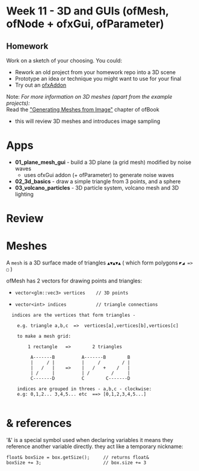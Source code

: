 # Week 11 - 3D and GUIs (ofMesh, ofNode + ofxGui, ofParameter)

## Homework

Work on a sketch of your choosing.  You could:

 - Rework an old project from your homework repo into a 3D scene
 - Prototype an idea or technique you might want to use for your final
 - Try out an [ofxAddon](http://www.ofxaddons.com/)

Note: _For more information on 3D meshes (apart from the example projects):_  
  Read the ["Generating Meshes from Image"](http://openframeworks.cc/ofBook/chapters/generativemesh.html) chapter of ofBook  
   - this will review 3D meshes and introduces image sampling

# Apps

 - **01_plane_mesh_gui** - build a 3D plane (a grid mesh) modified by noise waves
    - uses ofxGui addon (+ ofParameter) to generate noise waves
 - **02_3d_basics** - draw a simple triangle from 3 points, and a sphere
 - **03_volcano_particles** - 3D particle system, volcano mesh and 3D lighting

# Review

# Meshes

A `mesh` is a 3D surface made of triangles `▲▼▲▼▲` ( which form polygons `◤◢ => ▢` )

ofMesh has 2 vectors for drawing points and triangles:

- `vector<glm::vec3> vertices    // 3D points`

- `vector<int> indices           // triangle connections` 

```
  indices are the vertices that form triangles -

  	e.g. triangle a,b,c  =>  vertices[a],vertices[b],vertices[c]

  	to make a mesh grid:

		1 rectangle   =>        2 triangles

         A-------B          A-------B        B
         |     / |          |     /        / |
         |   /   |    =>    |   /   +    /   |
         | /     |          | /        /     |
         C-------D          C        C-------D

	indices are grouped in threes - a,b,c - clockwise:
	e.g: 0,1,2... 3,4,5... etc  ==> [0,1,2,3,4,5...]


```


# & references

'&' is a special symbol used when declaring variables
it means they reference another variable directly.  they act like a temporary nickname:

```
float& boxSize = box.getSize();		// returns float&
boxSize += 3;						// box.size += 3
```



     
